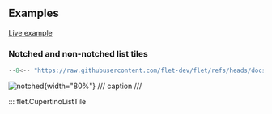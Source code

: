 ## Examples

[Live example](https://flet-controls-gallery.fly.dev/layout/cupertinolisttile)

### Notched and non-notched list tiles

```python
--8<-- "https://raw.githubusercontent.com/flet-dev/flet/refs/heads/docs/fix-links/sdk/python/examples/controls/cupertino-list-tile/notched.py"
```

![notched](https://raw.githubusercontent.com/flet-dev/flet/docs/fix-links/sdk/python/examples/controls/cupertino-list-tile/media/notched.png){width="80%"}
/// caption
///

::: flet.CupertinoListTile

